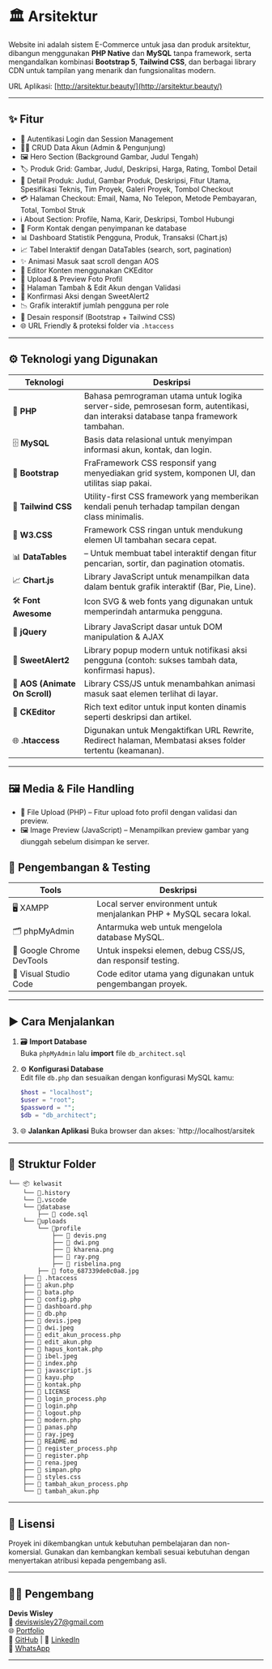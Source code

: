# 🏛️ Arsitektur

Website ini adalah sistem E-Commerce untuk jasa dan produk arsitektur, dibangun menggunakan **PHP Native** dan **MySQL** tanpa framework, serta mengandalkan kombinasi **Bootstrap 5**, **Tailwind CSS**, dan berbagai library CDN untuk tampilan yang menarik dan fungsionalitas modern.

URL Aplikasi: [http://arsitektur.beauty/](http://arsitektur.beauty/)

---

## ✨ Fitur

- 🔐 Autentikasi Login dan Session Management
- 🧑‍💼 CRUD Data Akun (Admin & Pengunjung)
- 🖼️ Hero Section (Background Gambar, Judul Tengah)
- 🏷️ Produk Grid: Gambar, Judul, Deskripsi, Harga, Rating, Tombol Detail
- 📄 Detail Produk: Judul, Gambar Produk, Deskripsi, Fitur Utama, Spesifikasi Teknis, Tim Proyek, Galeri Proyek, Tombol Checkout
- 💳 Halaman Checkout: Email, Nama, No Telepon, Metode Pembayaran, Total, Tombol Struk
- ℹ️ About Section: Profile, Nama, Karir, Deskripsi, Tombol Hubungi
- 📩 Form Kontak dengan penyimpanan ke database
- 📊 Dashboard Statistik Pengguna, Produk, Transaksi (Chart.js)
- 📈 Tabel Interaktif dengan DataTables (search, sort, pagination)
- ✨ Animasi Masuk saat scroll dengan AOS
- 📝 Editor Konten menggunakan CKEditor
- 📁 Upload & Preview Foto Profil
- 📂 Halaman Tambah & Edit Akun dengan Validasi
- 🛑 Konfirmasi Aksi dengan SweetAlert2
- 📉 Grafik interaktif jumlah pengguna per role
- 📱 Desain responsif (Bootstrap + Tailwind CSS)
- 🌐 URL Friendly & proteksi folder via `.htaccess`

---

## ⚙️ Teknologi yang Digunakan

| Teknologi | Deskripsi |
|----------|-----------|
| 🧠 **PHP** | Bahasa pemrograman utama untuk logika server-side, pemrosesan form, autentikasi, dan interaksi database tanpa framework tambahan. |
| 🗄️ **MySQL** | Basis data relasional untuk menyimpan informasi akun, kontak, dan login. |
| 🎨 **Bootstrap** | FraFramework CSS responsif yang menyediakan grid system, komponen UI, dan utilitas siap pakai.|
| 💨 **Tailwind CSS** | Utility-first CSS framework yang memberikan kendali penuh terhadap tampilan dengan class minimalis.|
| 🧱 **W3.CSS** | Framework CSS ringan untuk mendukung elemen UI tambahan secara cepat.|
| 📊 **DataTables** |– Untuk membuat tabel interaktif dengan fitur pencarian, sortir, dan pagination otomatis.|
| 📈 **Chart.js** | Library JavaScript untuk menampilkan data dalam bentuk grafik interaktif (Bar, Pie, Line).|
| 🛠️ **Font Awesome** | Icon SVG & web fonts yang digunakan untuk memperindah antarmuka pengguna.|
| 🔮 **jQuery**      | Library JavaScript dasar untuk DOM manipulation & AJAX |
| 🚀 **SweetAlert2** | Library popup modern untuk notifikasi aksi pengguna (contoh: sukses tambah data, konfirmasi hapus).|
| 💫 **AOS (Animate On Scroll)** | Library CSS/JS untuk menambahkan animasi masuk saat elemen terlihat di layar.|
| 📝 **CKEditor** | Rich text editor untuk input konten dinamis seperti deskripsi dan artikel.|
| 🌐 **.htaccess** | Digunakan untuk Mengaktifkan URL Rewrite, Redirect halaman, Membatasi akses folder tertentu (keamanan).|

---

## 🖼️ Media & File Handling
- 📁 File Upload (PHP) – Fitur upload foto profil dengan validasi dan preview.
- 🖼️ Image Preview (JavaScript) – Menampilkan preview gambar yang diunggah sebelum disimpan ke server.

## 🔧 Pengembangan & Testing

| Tools | Deskripsi |
|-------|-----------|
| 🖥️ XAMPP | Local server environment untuk menjalankan PHP + MySQL secara lokal.|
| 🗂️ phpMyAdmin | Antarmuka web untuk mengelola database MySQL.|
| 🧪 Google Chrome DevTools | Untuk inspeksi elemen, debug CSS/JS, dan responsif testing.|
| 📝 Visual Studio Code | Code editor utama yang digunakan untuk pengembangan proyek.|

---

## ▶️ Cara Menjalankan
1. 🗃️ **Import Database**  
    Buka `phpMyAdmin` lalu **import** file `db_architect.sql`
2. ⚙️ **Konfigurasi Database**  
   Edit file `db.php` dan sesuaikan dengan konfigurasi MySQL kamu:

   ```php
   $host = "localhost";
   $user = "root";
   $password = "";
   $db = "db_architect";
3. 🌐 **Jalankan Aplikasi**
    Buka browser dan akses: `http://localhost/arsitek

---

## 📂 Struktur Folder
```
└── 📦 kelwasit
    └── 📂.history
    └── 📂.vscode
    └── 📂database
        ├── 📜 code.sql
    └── 📂uploads
        └── 📂profile
            ├── 📜 devis.png
            ├── 📜 dwi.png
            ├── 📜 kharena.png
            ├── 📜 ray.png
            ├── 📜 risbelina.png
        ├── 📜 foto_687339de0c0a8.jpg
    ├── 📜 .htaccess
    ├── 📜 akun.php
    ├── 📜 bata.php
    ├── 📜 config.php
    ├── 📜 dashboard.php
    ├── 📜 db.php
    ├── 📜 devis.jpeg
    ├── 📜 dwi.jpeg
    ├── 📜 edit_akun_process.php
    ├── 📜 edit_akun.php
    ├── 📜 hapus_kontak.php
    ├── 📜 ibel.jpeg
    ├── 📜 index.php
    ├── 📜 javascript.js
    ├── 📜 kayu.php
    ├── 📜 kontak.php
    ├── 📜 LICENSE
    ├── 📜 login_process.php
    ├── 📜 login.php
    ├── 📜 logout.php
    ├── 📜 modern.php
    ├── 📜 panas.php
    ├── 📜 ray.jpeg
    ├── 📜 README.md
    ├── 📜 register_process.php
    ├── 📜 register.php
    ├── 📜 rena.jpeg
    ├── 📜 simpan.php
    ├── 📜 styles.css
    ├── 📜 tambah_akun_process.php
    └── 📜 tambah_akun.php
```

---

## 📜 Lisensi

Proyek ini dikembangkan untuk kebutuhan pembelajaran dan non-komersial. Gunakan dan kembangkan kembali sesuai kebutuhan dengan menyertakan atribusi kepada pengembang asli.

---

## 🙋‍♂️ Pengembang 

**Devis Wisley**  
📧 [deviswisley27@gmail.com](mailto:deviswisley27@gmail.com)  
🌐 [Portfolio](https://codingindo.vercel.app/)  
🐙 [GitHub](https://github.com/deviswisley) | 🔗 [LinkedIn](https://linkedin.com/in/devis.wisley)  
📱 [WhatsApp](https://api.whatsapp.com/send?phone=6282274107967)

---